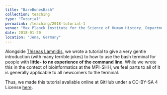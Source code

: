 ```yaml
---
title: "BareBonesBash"
collection: teaching
type: "Tutorial"
permalink: /teaching/2018-tutorial-1
venue: "Max Planck Institute for the Science of Human History, Department of Archaeogenetics"
date: 2018-01-20
location: "Jena, Germany"
---
```


Alongside [Thiseas Lamnidis](https://www.shh.mpg.de/person/45025/25522), we wrote a tutorial to give a very gentle introduction (with many terrible jokes) to how to use the bash terminal for people with **little- to no experience of the command line**. While we wrote this in the context of bioinformatics at the MPI-SHH, we feel parts to all of it is generally applicable to all newcomers to the terminal.

Thus, we made this tutorial avaliable online at GitHub under a CC-BY-SA 4 License [here](https://github.com/TCLamnidis/BareBonesBash). 
